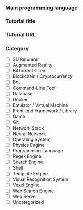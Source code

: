 <!--
Thanks for contributing! Tutorial in this list should provide a guided path for learners, either through a step-by-step article or by breaking down code into multiple digestible parts that are easy to follow. Please submit only programming tutorials that build something interesting from scratch; no frameworks, libraries, guides for frameworks/libraries or tutorials that glue just other libraries together.
-->

### Main programming language

<!-- max. 1 -->

### Tutorial title

<!-- the original title from the article, repository, ... -->

### Tutorial URL

### Category

- [ ] 3D Renderer
- [ ] Augmented Reality
- [ ] BitTorrent Client
- [ ] Blockchain / Cryptocurrency
- [ ] Bot
- [ ] Command-Line Tool
- [ ] Database
- [ ] Docker
- [ ] Emulator / Virtual Machine
- [ ] Front-end Framework / Library
- [ ] Game
- [ ] Git
- [ ] Network Stack
- [ ] Neural Network
- [ ] Operating System
- [ ] Physics Engine
- [ ] Programming Language
- [ ] Regex Engine
- [ ] Search Engine
- [ ] Shell
- [ ] Template Engine
- [ ] Visual Recognition System
- [ ] Voxel Engine
- [ ] Web Search Engine
- [ ] Web Server
- [ ] Uncategorized

